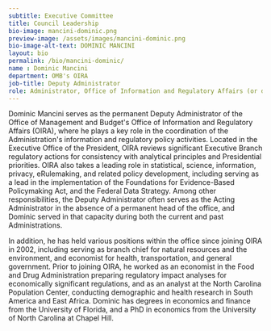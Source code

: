 ```yaml
---
subtitle: Executive Committee
title: Council Leadership
bio-image: mancini-dominic.png
preview-image: /assets/images/mancini-dominic.png
bio-image-alt-text: DOMINIC MANCINI
layout: bio
permalink: /bio/mancini-dominic/
name : Dominic Mancini
department: OMB's OIRA
job-title: Deputy Administrator
role: Administrator, Office of Information and Regulatory Affairs (or designee)
---
```

Dominic Mancini serves as the permanent Deputy Administrator of the Office of Management and Budget's Office of Information and Regulatory Affairs (OIRA), where he plays a key role in the coordination of the Administration's information and regulatory policy activities.   Located in the Executive Office of the President, OIRA reviews significant Executive Branch regulatory actions for consistency with analytical principles and Presidential priorities.   OIRA also takes a leading role in statistical, science, information, privacy, eRulemaking, and related policy development, including serving as a lead in the implementation of the Foundations for Evidence-Based Policymaking Act, and the Federal Data Strategy.  Among other responsibilities, the Deputy Administrator often serves as the Acting Administrator in the absence of a permanent head of the office, and Dominic served in that capacity during both the current and past Administrations.
 
In addition, he has held various positions within the office since joining OIRA in 2002, including serving as branch chief for natural resources and the environment, and economist for health, transportation, and general government.  Prior to joining OIRA, he worked as an economist in the Food and Drug Administration preparing regulatory impact analyses for economically significant regulations, and as an analyst at the North Carolina Population Center, conducting demographic and health research in South America and East Africa.  Dominic has degrees in economics and finance from the University of Florida, and a PhD in economics from the University of North Carolina at Chapel Hill. 
